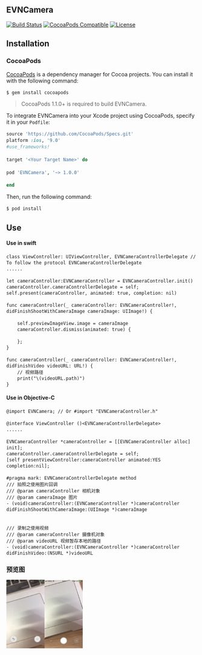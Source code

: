 ## EVNCamera

[![Build Status](https://travis-ci.org/zonghongyan/EVNCamera.svg?branch=master)](https://travis-ci.org/zonghongyan/EVNTouchIDDemo)
[![CocoaPods Compatible](https://img.shields.io/cocoapods/v/EVNCamera.svg)](https://img.shields.io/cocoapods/v/EVNCamera.svg)
[![License](https://img.shields.io/github/license/zonghongyan/EVNCamera.svg?style=flat)](https://github.com/zonghongyan/EVNCamera/blob/master/LICENSE)

## Installation

### CocoaPods

[CocoaPods](http://cocoapods.org) is a dependency manager for Cocoa projects. You can install it with the following command:

```bash
$ gem install cocoapods
```

> CocoaPods 1.1.0+ is required to build EVNCamera.

To integrate EVNCamera into your Xcode project using CocoaPods, specify it in your `Podfile`:

```ruby
source 'https://github.com/CocoaPods/Specs.git'
platform :ios, '9.0'
#use_frameworks!

target '<Your Target Name>' do

pod 'EVNCamera', '~> 1.0.0'

end
```

Then, run the following command:

```bash
$ pod install
```

## Use
#### Use in swift
```
class ViewController: UIViewController, EVNCameraControllerDelegate // To follow the protocol EVNCameraControllerDelegate
......

let cameraController:EVNCameraController = EVNCameraController.init()
cameraController.cameraControllerDelegate = self;
self.present(cameraController, animated: true, completion: nil)
        
func cameraController(_ cameraController: EVNCameraController!, didFinishShootWithCameraImage cameraImage: UIImage!) {
    
    self.previewImageView.image = cameraImage
    cameraController.dismiss(animated: true) {
        
    };
}

func cameraController(_ cameraController: EVNCameraController!, didFinishVideo videoURL: URL!) {
    // 视频路径
    print("\(videoURL.path)")
}
```

#### Use in Objective-C
```
@import EVNCamera; // Or #import "EVNCameraController.h"

@interface ViewController ()<EVNCameraControllerDelegate>
......

EVNCameraController *cameraController = [[EVNCameraController alloc] init];
cameraController.cameraControllerDelegate = self;
[self presentViewController:cameraController animated:YES completion:nil];
    
#pragma mark: EVNCameraControllerDelegate method
/// 拍照之使用图片回调
/// @param cameraController 相机对象
/// @param cameraImage 图片
- (void)cameraController:(EVNCameraController *)cameraController didFinishShootWithCameraImage:(UIImage *)cameraImage


/// 录制之使用视频
/// @param cameraController 摄像机对象
/// @param videoURL 视频暂存本地的路径
- (void)cameraController:(EVNCameraController *)cameraController didFinishVideo:(NSURL *)videoURL
```

### 预览图

<img src="https://github.com/zonghongyan/EVNCamera/blob/master/ShootImags/101593753280.jpg" width="20%" height="20%" alt="Show the figure" ><img src="https://github.com/zonghongyan/EVNCamera/blob/master/ShootImags/91593753279.jpg" width="20%" height="20%" alt="Show the figure" >
